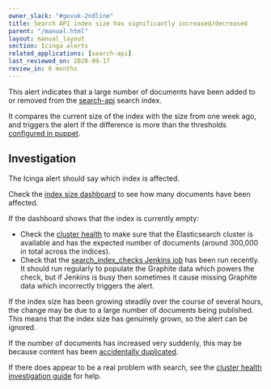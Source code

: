 ```yaml
---
owner_slack: "#govuk-2ndline"
title: Search API index size has significantly increased/decreased
parent: "/manual.html"
layout: manual_layout
section: Icinga alerts
related_applications: [search-api]
last_reviewed_on: 2020-09-17
review_in: 6 months
---
```


This alert indicates that a large number of documents have been added to or
removed from the [search-api][search-api] search index.

It compares the current size of the index with the size from one week ago, and
triggers the alert if the difference is more than the thresholds [configured in
puppet][thresholds].

## Investigation

The Icinga alert should say which index is affected.

Check the [index size dashboard][index_size_dashboard] to see how many
documents have been affected.

If the dashboard shows that the index is currently empty:

- Check the [cluster health][cluster_health] to make sure that the
  Elasticsearch cluster is available and has the expected number of documents
  (around 300,000 in total across the indices).
- Check that the [search_index_checks Jenkins job][search_index_checks] has
  been run recently. It should run regularly to populate the Graphite data
  which powers the check, but if Jenkins is busy then sometimes it cause
  missing Graphite data which incorrectly triggers the alert.

If the index size has been growing steadily over the course of several hours,
the change may be due to a large number of documents being published. This
means that the index size has genuinely grown, so the alert can be ignored.

If the number of documents has increased very suddenly, this may be because
content has been [accidentally duplicated][duplicate_documents].

If there does appear to be a real problem with search, see the [cluster health
investigation guide][debug_elasticsearch] for help.

[cluster_health]: /manual/alerts/elasticsearch-cluster-health.html
[duplicate_documents]: /manual/incorrect-content-in-search-or-navigation.html#content-is-duplicated-in-search-results
[debug_elasticsearch]: /manual/alerts/elasticsearch-cluster-health.html#investigating-problems
[index_size_dashboard]: https://grafana.blue.production.govuk.digital/dashboard/file/search_api_index_size.json
[search-api]: /apps/search-api.html
[search_index_checks]: https://deploy.blue.production.govuk.digital/job/search_api_index_checks/
[thresholds]: https://github.com/alphagov/govuk-puppet/blob/1f482d137f27afbbe4509c19791667f8d74eea11/modules/monitoring/manifests/checks.pp#L120
